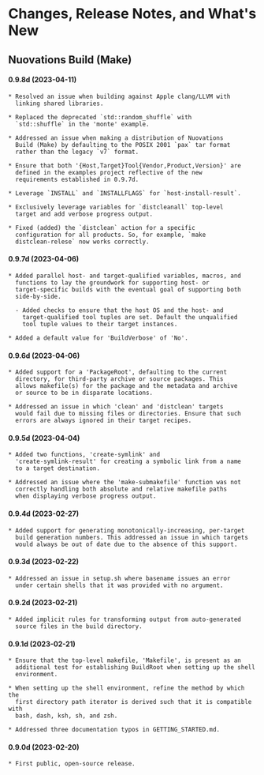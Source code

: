 # Changes, Release Notes, and What's New

## Nuovations Build (Make)

#### 0.9.8d (2023-04-11)

    * Resolved an issue when building against Apple clang/LLVM with
      linking shared libraries.

    * Replaced the deprecated `std::random_shuffle` with
      `std::shuffle` in the 'monte' example.

    * Addressed an issue when making a distribution of Nuovations
      Build (Make) by defaulting to the POSIX 2001 `pax` tar format
      rather than the legacy `v7` format.

    * Ensure that both '{Host,Target}Tool{Vendor,Product,Version}' are
      defined in the examples project reflective of the new
      requirements established in 0.9.7d.

    * Leverage `INSTALL` and `INSTALLFLAGS` for `host-install-result`.

    * Exclusively leverage variables for `distcleanall` top-level
      target and add verbose progress output.

    * Fixed (added) the `distclean` action for a specific
      configuration for all products. So, for example, `make
      distclean-relese` now works correctly.

#### 0.9.7d (2023-04-06)

    * Added parallel host- and target-qualified variables, macros, and
      functions to lay the groundwork for supporting host- or
      target-specific builds with the eventual goal of supporting both
      side-by-side.

      - Added checks to ensure that the host OS and the host- and
        target-qualified tool tuples are set. Default the unqualified
        tool tuple values to their target instances.

    * Added a default value for 'BuildVerbose' of 'No'.

#### 0.9.6d (2023-04-06)

    * Added support for a 'PackageRoot', defaulting to the current
      directory, for third-party archive or source packages. This
      allows makefile(s) for the package and the metadata and archive
      or source to be in disparate locations.

    * Addressed an issue in which 'clean' and 'distclean' targets
      would fail due to missing files or directories. Ensure that such
      errors are always ignored in their target recipes.

#### 0.9.5d (2023-04-04)

    * Added two functions, 'create-symlink' and
      'create-symlink-result' for creating a symbolic link from a name
      to a target destination.

    * Addressed an issue where the 'make-submakefile' function was not
      correctly handling both absolute and relative makefile paths
      when displaying verbose progress output.

#### 0.9.4d (2023-02-27)

    * Added support for generating monotonically-increasing, per-target
      build generation numbers. This addressed an issue in which targets
      would always be out of date due to the absence of this support.

#### 0.9.3d (2023-02-22)

    * Addressed an issue in setup.sh where basename issues an error
      under certain shells that it was provided with no argument.

#### 0.9.2d (2023-02-21)

    * Added implicit rules for transforming output from auto-generated
      source files in the build directory.

#### 0.9.1d (2023-02-21)

    * Ensure that the top-level makefile, 'Makefile', is present as an
      additional test for establishing BuildRoot when setting up the shell
      environment.

    * When setting up the shell environment, refine the method by which the
      first directory path iterator is derived such that it is compatible with
      bash, dash, ksh, sh, and zsh.

    * Addressed three documentation typos in GETTING_STARTED.md.

#### 0.9.0d (2023-02-20)

    * First public, open-source release.
